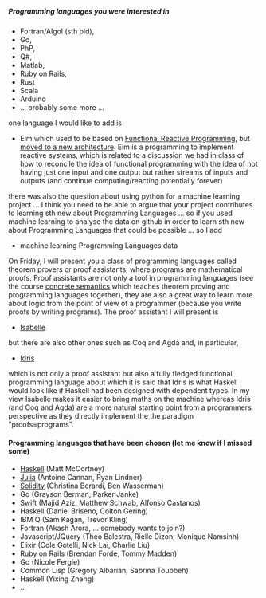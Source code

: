 ##### Programming languages you were interested in

- Fortran/Algol (sth old), 
- Go, 
- PhP, 
- Q#, 
- Matlab, 
- Ruby on Rails, 
- Rust
- Scala
- Arduino
- ... probably some more ... 

one language I would like to add is 

- Elm which used to be based on [Functional Reactive Programming](https://en.wikipedia.org/wiki/Functional_reactive_programming), but [moved to a new architecture](http://elm-lang.org/blog/farewell-to-frp). Elm is a programming to implement reactive systems, which is related to a discussion we had in class of how to reconcile the idea of functional programming with the idea of not having just one input and one output but rather streams of inputs and outputs (and continue computing/reacting potentially forever)

there was also the question about using python for a machine learning project ... I think you need to be able to argue that your project contributes to learning sth new about Programming Languages ... so if you used machine learning to analyse the data on github in order to learn sth new about Programming Languages that could be possible ... so I add

- machine learning Programming Languages data

On Friday, I will present you a class of programming languages called theorem provers or proof assistants, where programs are mathematical proofs. Proof assistants are not only a tool in programming languages (see the course [concrete semantics](http://concrete-semantics.org) which teaches theorem proving and programming languages together), they are also a great way to learn more about logic from the point of view of a programmer (because you write proofs by writing programs). The proof assistant I will present is

- [Isabelle](https://isabelle.in.tum.de)

but there are also other ones such as Coq and Agda and, in particular, 

- [Idris](http://docs.idris-lang.org/en/latest/tutorial/index.html)

which is not only a proof assistant but also a fully fledged functional programming language about which it is said that Idris is what Haskell would look like if Haskell had been designed with dependent types. In my view Isabelle makes it easier to bring maths on the machine whereas Idris (and Coq and Agda) are a more natural starting point from a programmers perspective as they directly implement the the paradigm "proofs=programs".

#### Programming languages that have been chosen (let me know if I missed some)

- [Haskell](https://github.com/Hazmatt101/CPSC354-programming-languages) (Matt McCortney)
- [Julia](https://github.com/lindn100/CPSC354-Blog) (Antoine Cannan, Ryan Lindner)
- [Solidity](https://github.com/cberardi4/Programming-Languages) (Christina Berardi, Ben Wasserman)
- Go (Grayson Berman, Parker Janke)
- Swift (Majid Aziz, Matthew Schwab, Alfonso Castanos)
- Haskell (Daniel Briseno, Colton Gering)
- IBM Q (Sam Kagan, Trevor Kling) 
- Fortran (Akash Arora, ... somebody wants to join?)
- Javascript/JQuery (Theo Balestra, Rielle Dizon, Monique Namsinh)
- Elixir (Cole Gotelli, Nick Lai, Charlie Liu)
- Ruby on Rails (Brendan Forde, Tommy Madden)
- Go (Nicole Fergie)
- Common Lisp (Gregory Albarian, Sabrina Toubbeh)
- Haskell (Yixing Zheng)
- ... 

